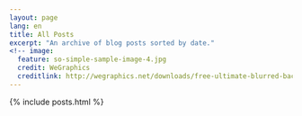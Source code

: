 ```yaml
---
layout: page
lang: en
title: All Posts
excerpt: "An archive of blog posts sorted by date."
<!-- image:
  feature: so-simple-sample-image-4.jpg
  credit: WeGraphics
  creditlink: http://wegraphics.net/downloads/free-ultimate-blurred-background-pack/ -->
---
```


{% include posts.html %}